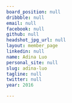 ```yaml
---
board_position: null
dribbble: null
email: null
facebook: null
github: null
headshot_jpg_url: null
layout: member_page
linkedin: null
name: Adina Luo
personal_site: null
slug: adina-luo
tagline: null
twitter: null
year: 2016

---
```

